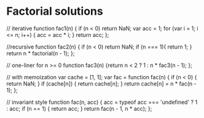 # Factorial solutions

// iterative function 
fac1(n) {
    if (n < 0) return NaN; 
    var acc = 1;
    for (var i = 1; i <= n; i++) {
        acc = acc * i;
    }
    return acc; 
}; 

//recursive function 
fac2(n) {
    if (n < 0) return NaN; 
    if (n === 1){ 
        return 1; 
    } 
    return n * factorial(n - 1); 
};

// one-liner for n >= 0 
function fac3(n) {return n < 2 ? 1 : n * fac3(n - 1); };

// with memoization
var cache = [1, 1]; 
var fac = function fac(n) { 
    if (n < 0) { return NaN; } 
    if (cache[n]) { return cache[n]; } 
    return cache[n] =  n * fac(n - 1); 
};

// invariant style function 
fac(n, acc) {
    acc = typeof acc === 'undefined' ? 1 : acc; 
    if (n == 1) { 
        return acc; 
    } 
    return fac(n - 1, n * acc); 
};

